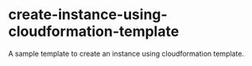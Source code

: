 # create-instance-using-cloudformation-template
A sample template to create an instance using cloudformation template.
